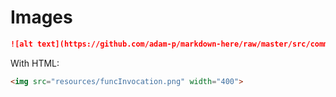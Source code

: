 # Images

```markdown
![alt text](https://github.com/adam-p/markdown-here/raw/master/src/common/images/icon48.png "Logo Title Text 1")
```

With HTML:

```html
<img src="resources/funcInvocation.png" width="400">
```